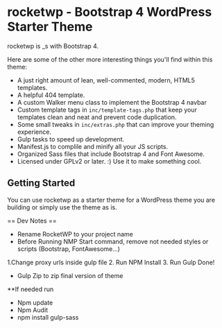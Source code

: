 rocketwp - Bootstrap 4 WordPress Starter Theme
===

rocketwp is _s with Bootstrap 4. 

Here are some of the other more interesting things you'll find within this theme:

* A just right amount of lean, well-commented, modern, HTML5 templates.
* A helpful 404 template.
* A custom Walker menu class to implement the Bootstrap 4 navbar
* Custom template tags in `inc/template-tags.php` that keep your templates clean and neat and prevent code duplication.
* Some small tweaks in `inc/extras.php` that can improve your theming experience.
* Gulp tasks to speed up development.
* Manifest.js to complile and minify all your JS scripts.
* Organized Sass files that include Bootstrap 4 and Font Awesome.
* Licensed under GPLv2 or later. :) Use it to make something cool.

Getting Started
---------------

You can use rocketwp as a starter theme for a WordPress theme you are building or simply use the theme as is. 

== Dev Notes ==

* Rename RocketWP to your project name
* Before Running NMP Start command, remove not needed styles or scripts (Bootstrap, FontAwesome...)

1.Change proxy urls inside gulp file
2. Run NPM Install
3. Run Gulp
Done!  

* Gulp Zip to zip final version of theme

**If needed run
* Npm update
* Npm Audit
* npm install gulp-sass